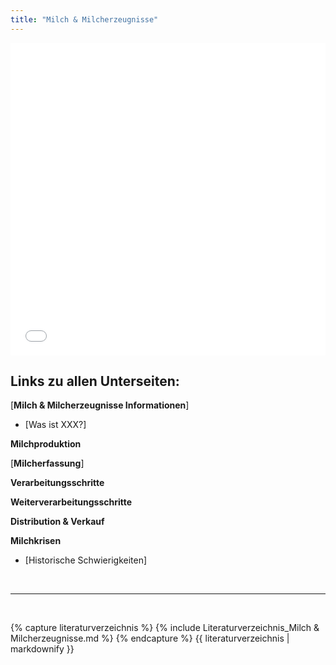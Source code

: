 ```yaml
---
title: "Milch & Milcherzeugnisse"
---
```



<iframe src="Schaubild Name" style="width: 100%; height: 500px; border: none;"></iframe>

## Links zu allen Unterseiten:

[**Milch & Milcherzeugnisse Informationen**]

- [Was ist XXX?]

**Milchproduktion**

[**Milcherfassung**]

**Verarbeitungsschritte**

**Weiterverarbeitungsschritte**

**Distribution & Verkauf**

**Milchkrisen**

- [Historische Schwierigkeiten]



<br>

---

<br> 


{% capture literaturverzeichnis %} 
{% include Literaturverzeichnis_Milch & Milcherzeugnisse.md %} 
{% endcapture %} 
{{ literaturverzeichnis | markdownify }}
